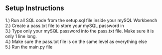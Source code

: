 Setup Instructions
------------------

1.) Run all SQL code from the setup.sql file inside your mySQL Workbench </br>
2.) Create a pass.txt file to store your mySQL password in </br>
3.) Type only your mySQL password into the pass.txt file. Make sure it is only 1 line long. </br>
4.) Make sure the pass.txt file is on the same level as everything else </br>
5.) Run the main.py file </br>
